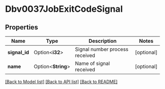 # Dbv0037JobExitCodeSignal

## Properties

Name | Type | Description | Notes
------------ | ------------- | ------------- | -------------
**signal_id** | Option<**i32**> | Signal number process received | [optional]
**name** | Option<**String**> | Name of signal received | [optional]

[[Back to Model list]](../README.md#documentation-for-models) [[Back to API list]](../README.md#documentation-for-api-endpoints) [[Back to README]](../README.md)


